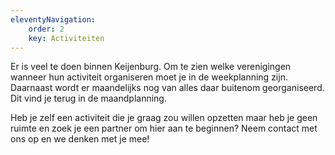 ```yaml
---
eleventyNavigation:
    order: 2
    key: Activiteiten
---
```


Er is veel te doen binnen Keijenburg. Om te zien welke verenigingen wanneer hun activiteit organiseren moet je in de weekplanning zijn. Daarnaast wordt er maandelijks nog van alles daar buitenom georganiseerd. Dit vind je terug in de maandplanning.

Heb je zelf een activiteit die je graag zou willen opzetten maar heb je geen ruimte en zoek je een partner om hier aan te beginnen? Neem contact met ons op en we denken met je mee!